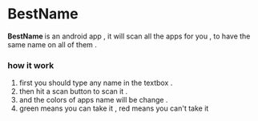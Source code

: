 # BestName 
<b> BestName </b> is an android app , it will scan all the apps for you , to have the same name on all of them .

<h3> how it work </h3>
<ol>
<li>first you should type any name in the textbox .</li>
<li>then hit a scan button to scan it .</li>
<li>and the colors of apps name will be change .</li>
<li>green means you can take it , red means you can't take it</li>
</ol>
